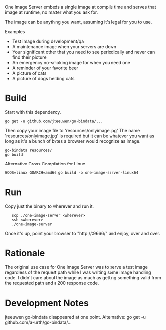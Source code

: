 One Image Server embeds a single image at compile time and serves that image at runtime, no matter what you ask for.

The image can be anything you want, assuming it's legal for you to use.

Examples

* Test image during development/qa
* A maintenance image when your servers are down
* Your significant other that you need to see periodically and never can find their picture
* An emergency no-smoking image for when you need one
* A reminder of your favorite beer
* A picture of cats
* A picture of dogs herding cats

Build
=====
Start with this dependency.
```
go get -u github.com/jteeuwen/go-bindata/...
```

Then copy your image file to 'resources/onlyimage.jpg'
The name 'resources/onlyimage.jpg' is required but it can be whatever you want as long as it's a bunch of bytes a browser would recognize as image.

```
go-bindata resources/
go build
```

Alternative Cross Compilation for Linux
```
GOOS=linux GOARCH=amd64 go build -o one-image-server-linux64
```

Run
===
Copy just the binary to wherever and run it.
```
   scp ./one-image-server <wherever>
   ssh <wherever>
   ./one-image-server
```

Once it's up, point your browser to "http://<server>:9666/"
and enjoy, over and over.

Rationale
=========
The original use case for One Image Server was to serve a test image regardless of the request path
while I was writing some image handling code.
I didn't care about the image as much as getting something valid from the requested path and a 200 response code.


Development Notes
=================
jteeuwen go-bindata disappeared at one point.
Alternative: go get -u github.com/a-urth/go-bindata/...
